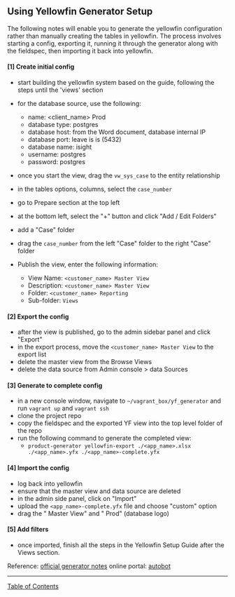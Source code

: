 ## Using Yellowfin Generator Setup

The following notes will enable you to generate the yellowfin configuration rather than manually creating the tables in yellowfin. The process involves starting a config, exporting it, running it through the generator along with the fieldspec, then importing it back into yellowfin.

#### [1] Create initial config
- start building the yellowfin system based on the guide, following the steps until the 'views' section
- for the database source, use the following:
	- name: <client_name> Prod
  - database type: postgres
  - database host: from the Word document, database internal IP
  - database port: leave is is (5432)
  - database name: isight
  - username: postgres
  - password: postgres

- once you start the view, drag the `vw_sys_case` to the entity relationship
- in the tables options, columns, select the `case_number`
- go to Prepare section at the top left
- at the bottom left, select the "+" button and click "Add / Edit Folders"
- add a "Case" folder
- drag the `case_number` from the left "Case" folder to the right "Case" folder
- Publish the view, enter the following information:
	- View Name: `<customer_name> Master View`
	- Description: `<customer_name> Master View`
	- Folder: `<customer_name> Reporting`
	- Sub-folder: `Views`

#### [2] Export the config
- after the view is published, go to the admin sidebar panel and click "Export"
- in the export process, move the `<customer_name> Master View` to the export list
- delete the master view from the Browse Views
- delete the data source from Admin console > data Sources

#### [3] Generate to complete config
- in a new console window, navigate to `~/vagrant_box/yf_generator` and run `vagrant up` and `vagrant ssh`
- clone the project repo
- copy the fieldspec and the exported YF view into the top level folder of the repo
- run the following command to generate the completed view:
	- `product-generator yellowfin-export ./<app_name>.xlsx ./<app_name>.yfx ./<app_name>-complete.yfx`

#### [4] Import the config
- log back into yellowfin
- ensure that the master view and data source are deleted
- in the admin side panel, click on "Import"
- upload the `<app_name>-complete.yfx` file and choose "custom" option
- drag the "<app> Master View" and "<app> Prod" (database logo)

#### [5] Add filters
- once imported, finish all the steps in the Yellowfin Setup Guide after the Views section.


Reference: [official generator notes](https://github.com/i-Sight/isight-self-service/blob/master/docs/yellowfin.md)
online portal: [autobot](https://autobot.i-sight.com)

***
[Table of Contents](../README.md)
